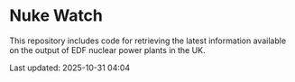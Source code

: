 # Nuke Watch

This repository includes code for retrieving the latest information available on the output of EDF nuclear power plants in the UK.

Last updated: 2025-10-31 04:04